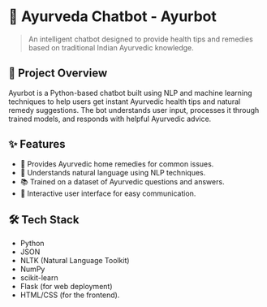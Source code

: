 # 🌿 Ayurveda Chatbot - Ayurbot

> An intelligent chatbot designed to provide health tips and remedies based on traditional Indian Ayurvedic knowledge.

## 🧠 Project Overview

Ayurbot is a Python-based chatbot built using NLP and machine learning techniques to help users get instant Ayurvedic health tips and natural remedy suggestions. The bot understands user input, processes it through trained models, and responds with helpful Ayurvedic advice.

## ✨ Features

- 🌿 Provides Ayurvedic home remedies for common issues.
- 🤖 Understands natural language using NLP techniques.
- 📚 Trained on a dataset of Ayurvedic questions and answers.
- 💬 Interactive user interface for easy communication.

## 🛠️ Tech Stack

- Python
- JSON
- NLTK (Natural Language Toolkit)
- NumPy
- scikit-learn
- Flask (for web deployment)
- HTML/CSS (for the frontend).
